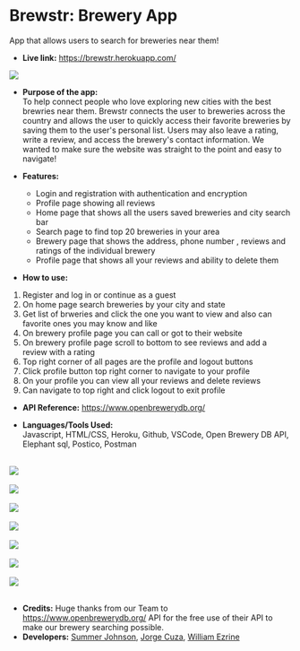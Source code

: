 # Brewstr: Brewery App
App that allows users to search for breweries near them!

* **Live link:**
https://brewstr.herokuapp.com/

![](https://user-images.githubusercontent.com/71364408/113429689-f3426100-93a6-11eb-8e65-f7c1cc2c9c17.png)


* **Purpose of the app:** <br>
To help connect people who love exploring new cities with the best brewries near them. Brewstr connects the user to breweries across the country and allows the user to quickly access their favorite breweries by saving them to the user's personal list. Users may also leave a rating, write a review, and access the brewery's contact information. We wanted to make sure the website was straight to the point and easy to navigate!

* **Features:** <br>
  - Login and registration with authentication and encryption
  - Profile page showing all reviews
  - Home page that shows all the users saved breweries and city search bar
  - Search page to find top 20 breweries in your area
  - Brewery page that shows the address, phone number , reviews and ratings of the individual brewery
  - Profile page that shows all your reviews and ability to delete them

* **How to use:**
1. Register and log in or continue as a guest
2. On home page search breweries by your city and state
3. Get list of brweries and click the one you want to view and also can favorite ones you may know and like
4. On brewery profile page you can call or got to their website
5. On brewery profile page scroll to bottom to see reviews and add a review with a rating
6. Top right corner of all pages are the profile and logout buttons
7. Click profile button top right corner to navigate to your profile
8. On your profile you can view all your reviews and delete reviews
9. Can navigate to top right and click logout to exit profile

* **API Reference:**
https://www.openbrewerydb.org/

* **Languages/Tools Used:** <br>
Javascript, HTML/CSS, Heroku, Github, VSCode, Open Brewery DB API, Elephant sql, Postico, Postman <br/><br/>


![](https://user-images.githubusercontent.com/71364408/113431958-8df06f00-93aa-11eb-9742-2d3f21d163df.png)<br/><br/>
![](https://user-images.githubusercontent.com/71364408/113431270-7e245b00-93a9-11eb-95c8-3a55224fad2c.png)<br/><br/>
![](https://user-images.githubusercontent.com/71364408/113431289-84b2d280-93a9-11eb-8040-a868b9eca8c1.png)<br/><br/>
![](https://user-images.githubusercontent.com/71364408/113431316-909e9480-93a9-11eb-98a3-40c91fbc23a1.png)<br/><br/>
![](https://user-images.githubusercontent.com/71364408/113431332-95634880-93a9-11eb-98b4-5c2e986accd0.png)<br/><br/>
![](https://user-images.githubusercontent.com/71364408/113431338-97c5a280-93a9-11eb-913d-334de246edb7.png)<br/><br/>
![](https://user-images.githubusercontent.com/71364408/113431354-a01ddd80-93a9-11eb-99f0-7f4c6dfbf4df.png)<br/><br/>

* **Credits:** 
Huge thanks from our Team to https://www.openbrewerydb.org/ API for the free use of their API to make our brewery searching possible.  
* **Developers:**
[Summer Johnson](https://github.com/SJ-CODES), [Jorge Cuza](https://github.com/jorgecuza92), [William Ezrine](https://github.com/wezrine)



